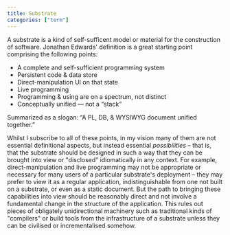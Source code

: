 ```yaml
---
title: Substrate
categories: ["term"]
---
```


A substrate is a kind of self-sufficent model or material for the construction of software. Jonathan Edwards' definition
is a great starting point comprising the following points:

* A complete and self-sufficient programming system
* Persistent code & data store
* Direct-manipulation UI on that state
* Live programming
* Programming & using are on a spectrum, not distinct
* Conceptually unified — not a “stack” 

Summarized as a slogan: “A PL, DB, & WYSIWYG document unified together.”

Whilst I subscribe to all of these points, in my vision many of them are not essential definitional aspects, but
instead essential *possibilities* &ndash; that is, that the substrate should be designed in such a way that they can be
brought into view or "disclosed" idiomatically in any context. For example, direct-manipulation and live programming
may not be appropriate or necessary for many users of a particular substrate's deployment &ndash; they may prefer to view
it as a regular application, indistinguishable from one not built on a substrate, or even as a static document.
But the path to bringing
these capabilities into view should be reasonably direct and not involve a fundamental change in the structure of
the application. This rules out pieces of obligately unidirectional machinery such as traditional kinds of "compilers"
or build tools from the infrastructure of a substrate unless they can be civilised or incrementalised somehow.
